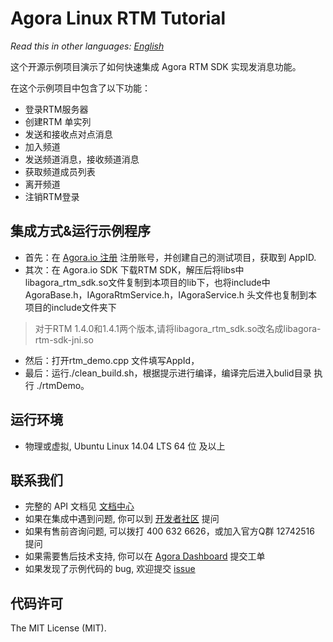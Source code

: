 # Agora Linux RTM Tutorial

*Read this in other languages: [English](README.md)*

这个开源示例项目演示了如何快速集成 Agora RTM SDK 实现发消息功能。

在这个示例项目中包含了以下功能：

- 登录RTM服务器
- 创建RTM 单实列
- 发送和接收点对点消息
- 加入频道
- 发送频道消息，接收频道消息
- 获取频道成员列表
- 离开频道
- 注销RTM登录

## 集成方式&运行示例程序
- 首先：在 [Agora.io 注册](https://dashboard.agora.io/cn/signup/) 注册账号，并创建自己的测试项目，获取到 AppID.
- 其次：在 Agora.io SDK 下载RTM SDK，解压后将libs中libagora_rtm_sdk.so文件复制到本项目的lib下，也将include中AgoraBase.h，IAgoraRtmService.h，IAgoraService.h 头文件也复制到本项目的include文件夹下
> 对于RTM 1.4.0和1.4.1两个版本,请将libagora_rtm_sdk.so改名成libagora-rtm-sdk-jni.so
- 然后：打开rtm_demo.cpp 文件填写AppId，
- 最后：运行./clean_build.sh，根据提示进行编译，编译完后进入bulid目录 执行 ./rtmDemo。

## 运行环境
- 物理或虚拟, Ubuntu Linux 14.04 LTS 64 位 及以上

## 联系我们
- 完整的 API 文档见 [文档中心](https://docs.agora.io/cn/)
- 如果在集成中遇到问题, 你可以到 [开发者社区](https://dev.agora.io/cn/) 提问
- 如果有售前咨询问题, 可以拨打 400 632 6626，或加入官方Q群 12742516 提问
- 如果需要售后技术支持, 你可以在 [Agora Dashboard](https://dashboard.agora.io) 提交工单
- 如果发现了示例代码的 bug, 欢迎提交 [issue](https://github.com/AgoraIO/Signaling/issues)

## 代码许可
The MIT License (MIT).
